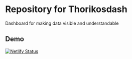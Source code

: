 # Repository for Thorikosdash
Dashboard for making data visible and understandable

## Demo
[![Netlify Status](https://api.netlify.com/api/v1/badges/ffb4fc85-192c-46d9-b242-6fc6df04a54b/deploy-status)](https://app.netlify.com/sites/hungry-hugle-63f43c/deploys)
